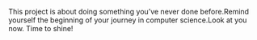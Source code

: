This project is about doing something you’ve never done before.Remind yourself the beginning of your journey in computer science.Look at you now. Time to shine!
